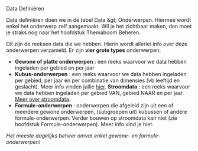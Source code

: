Data Definiëren

Data definiëren doen we in de tabel Data \&gt; Onderwerpen. Hiermee wordt enkel het onderwerp zelf aangemaakt. Wil je het zichtbaar maken, dan moet je straks nog naar het hoofdstuk Themaboom Beheren.

Dit zijn de reeksen data die we hebben. Hierin wordt allerlei info over deze onderwerpen verzameld. Er zijn **vier grote types** onderwerpen:

- **Gewone of platte onderwerpen** : een reeks waarvoor we data hebben ingeladen per gebied en per jaar
- **Kubus-onderwerpen** : een reeks waarvoor we data hebben ingeladen per gebied, per jaar en per combinatie van dimensies (vb leeftijd en geslacht). Meer info vinden jullie [hier](https://github.com/provinciesincijfers/JiveDocumentation/tree/master/kubussen). **Stroomdata** : een reeks waarvoor we data hebben ingeladen per gebied VAN, gebied NAAR en per jaar. [Meer over stroomdata](https://github.com/provinciesincijfers/JiveDocumentation/blob/master/stroomdata.md).
- **Formule-onderwerpen** : onderwerpen die afgeleid zijn uit een of meerdere gewone onderwerpen, (subgroepen uit) kubussen of andere formule-onderwerpen. Verder bouwen op stroomdata kan niet (zie hoofdstuk Formule-onderwerpen). Meer info vind je hier.

_Het meeste dagelijks beheer omvat enkel gewone- en formule-onderwerpen!_
